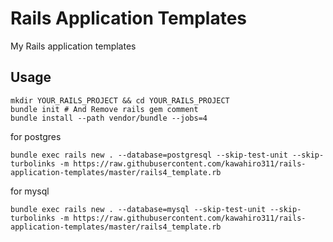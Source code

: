 # Rails Application Templates

My Rails application templates

## Usage

```
mkdir YOUR_RAILS_PROJECT && cd YOUR_RAILS_PROJECT
bundle init # And Remove rails gem comment
bundle install --path vendor/bundle --jobs=4
```

for postgres

```
bundle exec rails new . --database=postgresql --skip-test-unit --skip-turbolinks -m https://raw.githubusercontent.com/kawahiro311/rails-application-templates/master/rails4_template.rb
```

for mysql

```
bundle exec rails new . --database=mysql --skip-test-unit --skip-turbolinks -m https://raw.githubusercontent.com/kawahiro311/rails-application-templates/master/rails4_template.rb
```
